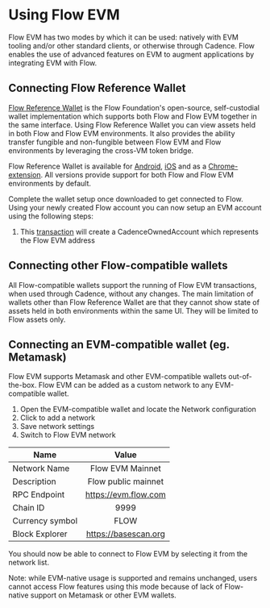 # Using Flow EVM

Flow EVM has two modes by which it can be used: natively with EVM tooling and/or other standard clients, or otherwise 
through Cadence. Flow enables the use of advanced features on EVM to augment applications by integrating EVM with Flow. 

## Connecting Flow Reference Wallet

[Flow Reference Wallet](https://frw.gitbook.io/doc/) is the Flow Foundation's open-source, self-custodial wallet 
implementation which supports both Flow and Flow EVM together in the same interface. Using Flow Reference Wallet you can 
view assets held in both Flow and Flow EVM environments. It also provides the ability transfer fungible and 
non-fungible between Flow EVM and Flow environments by leveraging the cross-VM token bridge.

Flow Reference Wallet is available for [Android](https://play.google.com/store/apps/details?id=io.outblock.lilico&hl=en_US&gl=US), 
[iOS](https://apps.apple.com/ca/app/flow-core/id1644169603) and as a [Chrome-extension](https://chrome.google.com/webstore/detail/flow-core/hpclkefagolihohboafpheddmmgdffjm). 
All versions provide support for both Flow and Flow EVM environments by default. 

Complete the wallet setup once downloaded to get connected to Flow. Using your newly created Flow account you can now 
setup an EVM account using the following steps: 

1. This [transaction](https://github.com/onflow/flow-evm-bridge/blob/proof-of-concept/cadence/transactions/evm/create_account.cdc) will create a CadenceOwnedAccount which represents the Flow EVM address


## Connecting other Flow-compatible wallets

All Flow-compatible wallets support the running of Flow EVM transactions, when used through Cadence, without any changes. 
The main limitation of wallets other than Flow Reference Wallet are that they cannot show state of assets held in both
environments within the same UI. They will be limited to Flow assets only.

## Connecting an EVM-compatible wallet (eg. Metamask)

Flow EVM supports Metamask and other EVM-compatible wallets out-of-the-box. Flow EVM can be added as a custom network 
to any EVM-compatible wallet.

1. Open the EVM-compatible wallet and locate the Network configuration
2. Click to add a network
3. Save network settings
4. Switch to Flow EVM network

| Name            |        Value         |
|-----------------|:--------------------:|
| Network Name    |   Flow EVM Mainnet   |
| Description     | Flow public mainnet  |
| RPC Endpoint    | https://evm.flow.com |
| Chain ID        |         9999         |
| Currency symbol |         FLOW         |
| Block Explorer  | https://basescan.org |

You should now be able to connect to Flow EVM by selecting it from the network list. 

Note: while EVM-native usage is supported and remains unchanged, users cannot access Flow features using this mode
because of lack of Flow-native support on Metamask or other EVM wallets.

